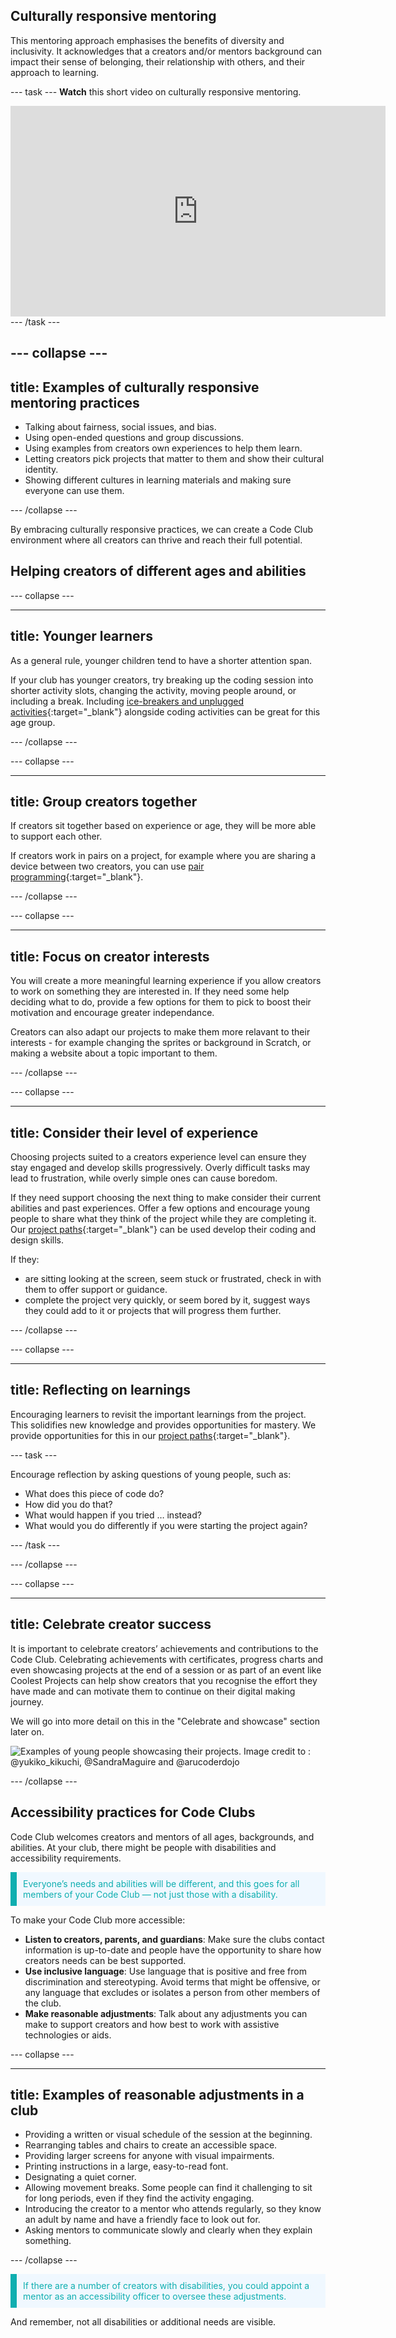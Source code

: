 ## Culturally responsive mentoring

This mentoring approach emphasises the benefits of diversity and inclusivity. It acknowledges that a creators and/or mentors background can impact their sense of belonging, their relationship with others, and their approach to learning.

--- task ---
**Watch** this short video on culturally responsive mentoring.
<iframe width="600" height="337" src="https://www.youtube.com/embed/4NbFrjlkXxM" title="Culturally responsive mentoring practices in your Code Club" frameborder="0" allow="accelerometer; autoplay; clipboard-write; encrypted-media; gyroscope; picture-in-picture; web-share" referrerpolicy="strict-origin-when-cross-origin" allowfullscreen></iframe>
--- /task ---

--- collapse ---
---
title: Examples of culturally responsive mentoring practices
---  

+ Talking about fairness, social issues, and bias.
+ Using open-ended questions and group discussions.
+ Using examples from creators own experiences to help them learn.
+ Letting creators pick projects that matter to them and show their cultural identity.
+ Showing different cultures in learning materials and making sure everyone can use them.

--- /collapse ---

By embracing culturally responsive practices, we can create a Code Club environment where all creators can thrive and reach their full potential.



## Helping creators of different ages and abilities


--- collapse ---
  
---
title: Younger learners
---
As a general rule, younger children tend to have a shorter attention span.

If your club has younger creators, try breaking up the coding session into shorter activity slots, changing the activity, moving people around, or including a break.
Including [ice-breakers and unplugged activities](https://codeclub.org/en/resources/activities){:target="_blank"} alongside coding activities can be great for this age group.

--- /collapse ---

--- collapse ---

---
title: Group creators together
---
If creators sit together based on experience or age, they will be more able to support each other.

If creators work in pairs on a project, for example where you are sharing a device between two creators, you can use [pair programming](https://static.teachcomputing.org/pedagogy/QR3-Pair-programming.pdf){:target="_blank"}. 

--- /collapse ---
  


  
--- collapse ---
  
---
title: Focus on creator interests
---
You will create a more meaningful learning experience if you allow creators to work on something they are interested in. If they need some help deciding what to do, provide a few options for them to pick to boost their motivation and encourage greater independance. 

Creators can also adapt our projects to make them more relavant to their interests - for example changing the sprites or background in Scratch, or making a website about a topic important to them.

--- /collapse ---

--- collapse ---
  
---
title: Consider their level of experience
---
Choosing projects suited to a creators experience level can ensure they stay engaged and develop skills progressively. Overly difficult tasks may lead to frustration, while overly simple ones can cause boredom.

If they need support choosing the next thing to make consider their current abilities and past experiences. Offer a few options and encourage young people to share what they think of the project while they are completing it. Our [project paths](https://projects.raspberrypi.org/en/paths){:target="_blank"} can be used develop their coding and design skills.

If they:
- are sitting looking at the screen, seem stuck or frustrated, check in with them to offer support or guidance.
- complete the project very quickly, or seem bored by it, suggest ways they could add to it or projects that will progress them further.

--- /collapse ---

--- collapse ---
  
---
title: Reflecting on learnings
--- 
Encouraging learners to revisit the important learnings from the project. This solidifies new knowledge and provides opportunities for mastery. We provide opportunities for this in our [project paths](https://projects.raspberrypi.org/en/paths){:target="_blank"}.

--- task ---

Encourage reflection by asking questions of young people, such as:
+ What does this piece of code do?
+ How did you do that?
+ What would happen if you tried … instead? 
+ What would you do differently if you were starting the project again?

--- /task ---


--- /collapse ---

--- collapse ---
  
---
title: Celebrate creator success
---
It is important to celebrate creators’ achievements and contributions to the Code Club. Celebrating achievements with certificates, progress charts and even showcasing projects at the end of a session or as part of an event like Coolest Projects can help show creators that you recognise the effort they have made and can motivate them to continue on their digital making journey. 

We will go into more detail on this in the "Celebrate and showcase" section later on.

![Examples of young people showcasing their projects. Image credit to : @yukiko_kikuchi, @SandraMaguire and @arucoderdojo](images/Showcase.png)

--- /collapse ---

## Accessibility practices for Code Clubs
Code Club welcomes creators and mentors of all ages, backgrounds, and abilities. At your club, there might be people with disabilities and accessibility requirements.

<p style="border-left: solid; border-width:10px; border-color: #0faeb0; background-color: aliceblue; padding: 10px;">
<span style="color: #0faeb0">Everyone’s needs and abilities will be different, and this goes for all members of your Code Club — not just those with a disability.</p>
  
To make your Code Club more accessible:

+ **Listen to creators, parents, and guardians**: Make sure the clubs contact information is up-to-date and people have the opportunity to share how creators needs can be best supported.
+ **Use inclusive language**: Use language that is positive and free from discrimination and stereotyping. Avoid terms that might be offensive, or any language that excludes or isolates a person from other members of the club. 
+ **Make reasonable adjustments**: Talk about any adjustments you can make to support creators and how best to work with assistive technologies or aids.

--- collapse ---
  
---
title: Examples of reasonable adjustments in a club
---

+ Providing a written or visual schedule of the session at the beginning.
+ Rearranging tables and chairs to create an accessible space.
+ Providing larger screens for anyone with visual impairments.
+ Printing instructions in a large, easy-to-read font.
+ Designating a quiet corner.
+ Allowing movement breaks. Some people can find it challenging to sit for long periods, even if they find the activity engaging.
+ Introducing the creator to a mentor who attends regularly, so they know an adult by name and have a friendly face to look out for.
+ Asking mentors to communicate slowly and clearly when they explain something.

--- /collapse ---

<p style="border-left: solid; border-width:10px; border-color: #0faeb0; background-color: aliceblue; padding: 10px;">
<span style="color: #0faeb0">If there are a number of creators with disabilities, you could appoint a mentor as an accessibility officer to oversee these adjustments.</p>

And remember, not all disabilities or additional needs are visible.
